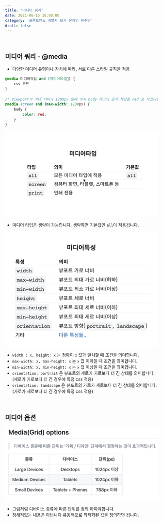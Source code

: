 ```yaml
---
title: '미디어 쿼리'
date: 2021-06-15 18:00:00
category: '프론트엔드 개발자 되기 온라인 완주반'
draft: false
---
```


<br/>


## **미디어 쿼리 - @media**
- 다양한 미디어 유형이나 장치에 따라, 서로 다른 스타일 규칙을 적용

```css
@media 미디어타입 and (미디어특성) {
    css 코드
}

/* Viewport의 최대 너비가 1200px 일때 까지 body 태그의 글자 색상을 red 로 하겠다는 의미. 미디어 특성에 있는 내용이 조건문과 비슷*/
@media screen and (max-width: 1200px) {
    body {
        color: red;
    }
}
```

![](./img/143.png)

- 미디어 타입은 생략이 가능합니다. 생략하면 기본값인 `all`이 적용됩니다.

![](./img/144.png)

- `width : x, height: x` 는 정확이 `x` 값과 일치할 때 조건을 의미합니다.
- `max-width: x, max-height: x` 는 `x` 값 이하일 때 조건을 의미합니다.
- `min-width: x, min-height: x` 는 `x` 값 이상일 때 조건을 의미합니다.
- `orientation: portrait` 은 뷰포트의 세로가 가로보다 더 긴 상태를 의미합니다. (세로가 가로보다 더 긴 경우에 특정 css 적용)
- `orientation: landscape` 은 뷰포트의 가로가 세로보다 더 긴 상태를 의미합니다. (가로가 세로보다 더 긴 경우에 특정 css 적용)


<br/>


## **미디어 옵션**
![](./img/145.png)

- 그림처럼 디바이스 종류에 따른 단위를 정의 하여야합니다.
- 정해져있는 내용은 아닙니다 유동적으로 최적화된 값을 정의하면 됩니다.


